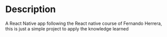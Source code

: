# Description
A React Native app following the React native course of Fernando Herrera, this is just a simple project to apply the knowledge learned
